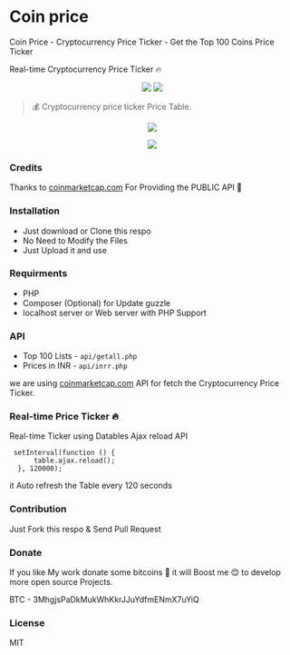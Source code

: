 # Coin price

Coin Price - Cryptocurrency Price Ticker - Get the Top 100 Coins Price Ticker

Real-time Cryptocurrency Price Ticker 🔥

<p align=center>
<a target="_blank" href="http://docs.guzzlephp.org/en/stable/" title="Guzzle"><img src="https://img.shields.io/badge/PHP-Guzzle-green.svg"></a>
<a target="_blank" href="https://github.com/mskian/coinprice/blob/master/LICENSE" title="License: GPL"><img src="https://img.shields.io/badge/License-MIT-yellowgreen.svg"></a>
</p>  

<p align=center>

> 💰 Cryptocurrency price ticker Price Table.

</p>


<p align=center>
<img src="https://raw.githubusercontent.com/mskian/coinprice/master/coin-price-demopic1.png">
</p>

<p align=center>
<img src="https://raw.githubusercontent.com/mskian/coinprice/master/coin-price-demopic2.png">
</p>


### Credits

Thanks to [coinmarketcap.com](https://coinmarketcap.com/) For Providing the PUBLIC API 💯

### Installation

- Just download or Clone this respo
- No Need to Modify the Files
- Just Upload it and use


### Requirments

- PHP
- Composer (Optional) for Update guzzle
- localhost server or Web server with PHP Support


### API

- Top 100 Lists - `api/getall.php`
- Prices in INR - `api/inrr.php`

we are using [coinmarketcap.com](https://coinmarketcap.com/api/) API for fetch the Cryptocurrency Price Ticker.

### Real-time Price Ticker 🔥

Real-time Ticker using Datables Ajax reload API

```
 setInterval(function () {
      table.ajax.reload();
  }, 120000);

 ````

 it Auto refresh the Table every 120 seconds 


### Contribution

Just Fork this respo & Send Pull Request


### Donate 

If you like My work donate some bitcoins 💖 it will Boost me 😊 to develop more open source Projects.

BTC - 3MhgjsPaDkMukWhKkrJJuYdfmENmX7uYiQ


### License

MIT

